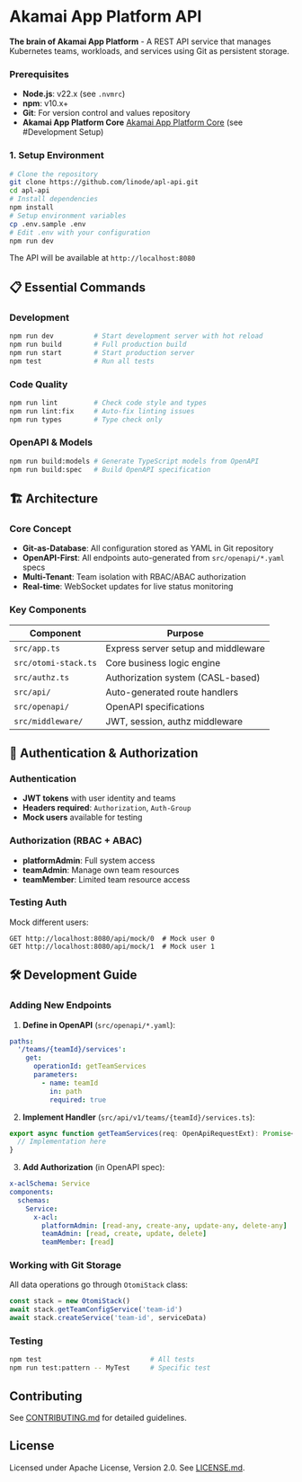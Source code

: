 # Akamai App Platform API

**The brain of Akamai App Platform** - A REST API service that manages Kubernetes teams, workloads, and services using Git as persistent storage.

### Prerequisites

- **Node.js**: v22.x (see `.nvmrc`)
- **npm**: v10.x+
- **Git**: For version control and values repository
- **Akamai App Platform Core** [Akamai App Platform Core](https://github.com/linode/apl-core) (see #Development Setup)

### 1. Setup Environment

```bash
# Clone the repository
git clone https://github.com/linode/apl-api.git
cd apl-api
# Install dependencies
npm install
# Setup environment variables
cp .env.sample .env
# Edit .env with your configuration
npm run dev
```

The API will be available at `http://localhost:8080`

## 📋 Essential Commands

### Development

```bash
npm run dev          # Start development server with hot reload
npm run build        # Full production build
npm run start        # Start production server
npm test             # Run all tests
```

### Code Quality

```bash
npm run lint         # Check code style and types
npm run lint:fix     # Auto-fix linting issues
npm run types        # Type check only
```

### OpenAPI & Models

```bash
npm run build:models # Generate TypeScript models from OpenAPI
npm run build:spec   # Build OpenAPI specification
```

## 🏗️ Architecture

### Core Concept

- **Git-as-Database**: All configuration stored as YAML in Git repository
- **OpenAPI-First**: All endpoints auto-generated from `src/openapi/*.yaml` specs
- **Multi-Tenant**: Team isolation with RBAC/ABAC authorization
- **Real-time**: WebSocket updates for live status monitoring

### Key Components

| Component            | Purpose                             |
| -------------------- | ----------------------------------- |
| `src/app.ts`         | Express server setup and middleware |
| `src/otomi-stack.ts` | Core business logic engine          |
| `src/authz.ts`       | Authorization system (CASL-based)   |
| `src/api/`           | Auto-generated route handlers       |
| `src/openapi/`       | OpenAPI specifications              |
| `src/middleware/`    | JWT, session, authz middleware      |

## 🔐 Authentication & Authorization

### Authentication

- **JWT tokens** with user identity and teams
- **Headers required**: `Authorization`, `Auth-Group`
- **Mock users** available for testing

### Authorization (RBAC + ABAC)

- **platformAdmin**: Full system access
- **teamAdmin**: Manage own team resources
- **teamMember**: Limited team resource access

### Testing Auth

Mock different users:

```
GET http://localhost:8080/api/mock/0  # Mock user 0
GET http://localhost:8080/api/mock/1  # Mock user 1
```

## 🛠️ Development Guide

### Adding New Endpoints

1. **Define in OpenAPI** (`src/openapi/*.yaml`):

```yaml
paths:
  '/teams/{teamId}/services':
    get:
      operationId: getTeamServices
      parameters:
        - name: teamId
          in: path
          required: true
```

2. **Implement Handler** (`src/api/v1/teams/{teamId}/services.ts`):

```typescript
export async function getTeamServices(req: OpenApiRequestExt): Promise<AplResponseObject> {
  // Implementation here
}
```

3. **Add Authorization** (in OpenAPI spec):

```yaml
x-aclSchema: Service
components:
  schemas:
    Service:
      x-acl:
        platformAdmin: [read-any, create-any, update-any, delete-any]
        teamAdmin: [read, create, update, delete]
        teamMember: [read]
```

### Working with Git Storage

All data operations go through `OtomiStack` class:

```typescript
const stack = new OtomiStack()
await stack.getTeamConfigService('team-id')
await stack.createService('team-id', serviceData)
```

### Testing

```bash
npm test                           # All tests
npm run test:pattern -- MyTest     # Specific test
```

## Contributing

See [CONTRIBUTING.md](CONTRIBUTING.md) for detailed guidelines.

## License

Licensed under Apache License, Version 2.0. See [LICENSE.md](LICENSE.md).
